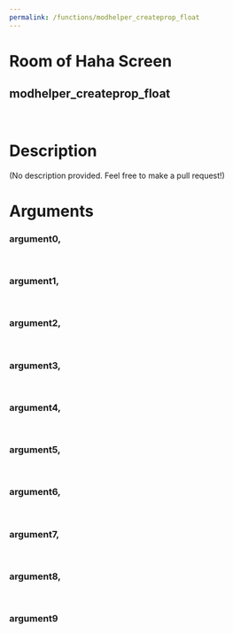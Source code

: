 ```yaml
---
permalink: /functions/modhelper_createprop_float
---
```

# Room of Haha Screen  
## modhelper_createprop_float  
&nbsp;  
# Description  
(No description provided. Feel free to make a pull request!) 
&nbsp;  
# Arguments
### argument0, 

&nbsp;  
### argument1, 

&nbsp;  
### argument2, 

&nbsp;  
### argument3, 

&nbsp;  
### argument4, 

&nbsp;  
### argument5, 

&nbsp;  
### argument6, 

&nbsp;  
### argument7, 

&nbsp;  
### argument8, 

&nbsp;  
### argument9

&nbsp;  



